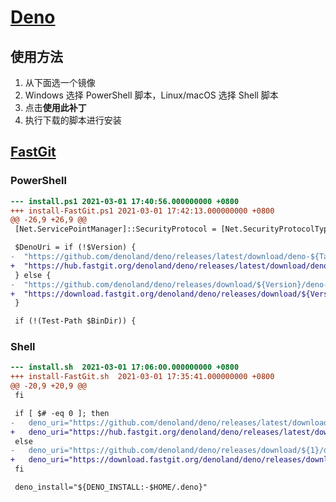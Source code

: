 # [Deno](https://deno.land/)

<script>
export default {
  data: () => ({
    shell: {
      source: 'https://github.com/denoland/deno_install/raw/master/install.sh',
      filename: 'deno-install.sh',
    },
    ps: {
      source: 'https://github.com/denoland/deno_install/raw/master/install.ps1',
      filename: 'deno-install.ps1',
    },
  })
}
</script>

## 使用方法

1. 从下面选一个镜像
2. Windows 选择 PowerShell 脚本，Linux/macOS 选择 Shell 脚本
3. 点击**使用此补丁**
4. 执行下载的脚本进行安装

## [FastGit](https://fastgit.org/)

### PowerShell

<Patch :source="ps.source" :filename="ps.filename">

```diff
--- install.ps1	2021-03-01 17:40:56.000000000 +0800
+++ install-FastGit.ps1	2021-03-01 17:42:13.000000000 +0800
@@ -26,9 +26,9 @@
 [Net.ServicePointManager]::SecurityProtocol = [Net.SecurityProtocolType]::Tls12

 $DenoUri = if (!$Version) {
-  "https://github.com/denoland/deno/releases/latest/download/deno-${Target}.zip"
+  "https://hub.fastgit.org/denoland/deno/releases/latest/download/deno-${Target}.zip"
 } else {
-  "https://github.com/denoland/deno/releases/download/${Version}/deno-${Target}.zip"
+  "https://download.fastgit.org/denoland/deno/releases/download/${Version}/deno-${Target}.zip"
 }

 if (!(Test-Path $BinDir)) {
```

</Patch>

### Shell

<Patch :source="shell.source" :filename="shell.filename">

```diff
--- install.sh	2021-03-01 17:06:00.000000000 +0800
+++ install-FastGit.sh	2021-03-01 17:35:41.000000000 +0800
@@ -20,9 +20,9 @@
 fi

 if [ $# -eq 0 ]; then
-	deno_uri="https://github.com/denoland/deno/releases/latest/download/deno-${target}.zip"
+	deno_uri="https://hub.fastgit.org/denoland/deno/releases/latest/download/deno-${target}.zip"
 else
-	deno_uri="https://github.com/denoland/deno/releases/download/${1}/deno-${target}.zip"
+	deno_uri="https://download.fastgit.org/denoland/deno/releases/download/${1}/deno-${target}.zip"
 fi

 deno_install="${DENO_INSTALL:-$HOME/.deno}"
```

</Patch>
